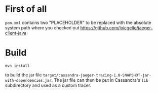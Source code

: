# First of all

`pom.xml` contains two "PLACEHOLDER" to be replaced with the absolute system path where you checked out https://github.com/loicgelle/jaeger-client-java

# Build

```
mvn install
```

to build the jar file `target/cassandra-jaeger-tracing-1.0-SNAPSHOT-jar-with-dependencies.jar`. The jar file can then be put in Cassandra's `lib` subdirectory and used as a custom tracer.
